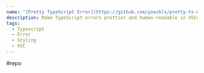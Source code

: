```yaml
---
name: "[Pretty TypeScript Error](https://github.com/yoavbls/pretty-ts-errors)"
description: Make TypeScript errors prettier and human-readable in VSCode
tags:
  - Typescript
  - Error
  - Styling
  - VSC
---
```

#repo